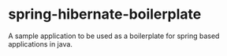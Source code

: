 # spring-hibernate-boilerplate
A sample application to be used as a boilerplate for spring based applications in java.
